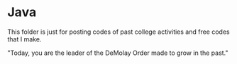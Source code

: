 # Java

This folder is just for posting codes of past college activities and free codes that I make.

"Today, you are the leader of the DeMolay Order made to grow in the past."
